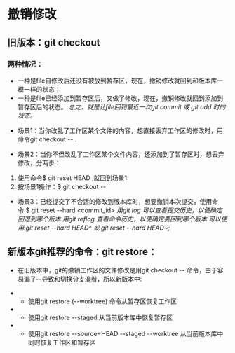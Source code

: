 # 撤销修改
## 旧版本：git checkout
### 两种情况：
* 一种是file自修改后还没有被放到暂存区，现在，撤销修改就回到和版本库一模一样的状态；
* 一种是file已经添加到暂存区后，又做了修改，现在，撤销修改就回到添加到暂存区后的状态。
*总之，就是让file回到最近一次git commit 或 git add 时的状态。*

+ 场景1：当你改乱了工作区某个文件的内容，想直接丢弃工作区的修改时，用命令git checkout -- <file>.

+ 场景2：当你不但改乱了工作区某个文件内容，还添加到了暂存区时，想丢弃修改，分两步：
1. 使用命令$ git reset HEAD <file>,就回到场景1.
2. 按场景1操作：$ git checkout -- <file> 

+ 场景3：已经提交了不合适的修改到版本库时，想要撤销本次提交，使用命令:$ git reset --hard <commit_id>
*用git log 可以查看提交历史，以便确定回退到哪个版本* 
*用git reflog 查看命令历史，以便确定要回到哪个版本*
*可以使用:git reset --hard HEAD^ 或 git reset --hard HEAD~<num>;*

## 新版本git推荐的命令：git restore：
* 在旧版本中，git的撤销工作区的文件修改是用git checkout -- <file>命令，由于容易漏了--导致和切换分支混肴，所以新版本中:

+ - 使用git restore (--worktree) <file>命令从暂存区恢复工作区
+ - 使用git restore --staged <file>从当前版本库中恢复暂存区
+ - 使用git restore --source=HEAD --staged --worktree <file>从当前版本库中同时恢复工作区和暂存区


